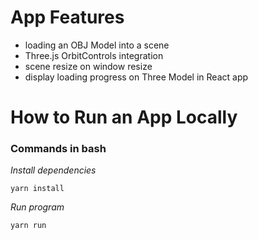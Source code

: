 # App Features

- loading an OBJ Model into a scene
- Three.js OrbitControls integration
- scene resize on window resize
- display loading progress on Three Model in React app

# How to Run an App Locally
### Commands in bash
_Install dependencies_
```
yarn install
```
_Run program_
```
yarn run
```



